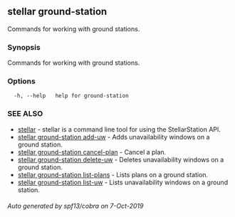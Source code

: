 ## stellar ground-station

Commands for working with ground stations.

### Synopsis

Commands for working with ground stations.

### Options

```
  -h, --help   help for ground-station
```

### SEE ALSO

* [stellar](stellar.md)	 - stellar is a command line tool for using the StellarStation API.
* [stellar ground-station add-uw](stellar_ground-station_add-uw.md)	 - Adds unavailability windows on a ground station.
* [stellar ground-station cancel-plan](stellar_ground-station_cancel-plan.md)	 - Cancel a plan.
* [stellar ground-station delete-uw](stellar_ground-station_delete-uw.md)	 - Deletes unavailability windows on a ground station.
* [stellar ground-station list-plans](stellar_ground-station_list-plans.md)	 - Lists plans on a ground station.
* [stellar ground-station list-uw](stellar_ground-station_list-uw.md)	 - Lists unavailability windows on a ground station.

###### Auto generated by spf13/cobra on 7-Oct-2019

